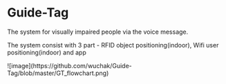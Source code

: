 # Guide-Tag
<p> The system for visually impaired people via the voice message. 
<p> The system consist with 3 part - RFID object positioning(indoor), Wifi user positioning(indoor) and app<p>
![image](https://github.com/wuchak/Guide-Tag/blob/master/GT_flowchart.png)
